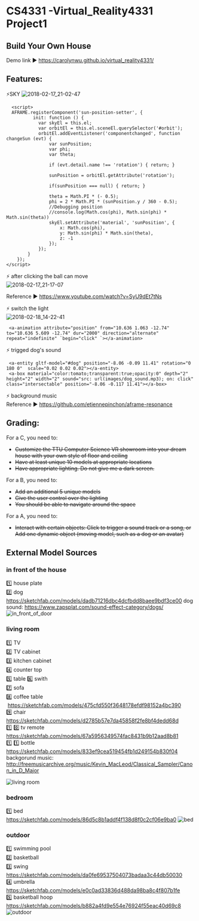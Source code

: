 # CS4331 -Virtual_Reality4331 Project1

## Build Your Own House


Demo link :arrow_forward: https://carolynwu.github.io/virtual_reality4331/

## Features:
:zap:SKY
![2018-02-17_21-02-47](https://user-images.githubusercontent.com/22507322/36347805-8406d1f2-1426-11e8-88fe-6f5ea17db593.gif)
```
  <script>
  AFRAME.registerComponent('sun-position-setter', {
          init: function () {
            var skyEl = this.el;
            var orbitEl = this.el.sceneEl.querySelector('#orbit');
            orbitEl.addEventListener('componentchanged', function changeSun (evt) {
                var sunPosition;
                var phi;
                var theta;

                if (evt.detail.name !== 'rotation') { return; }

                sunPosition = orbitEl.getAttribute('rotation');

                if(sunPosition === null) { return; }

                theta = Math.PI * (- 0.5);
                phi = 2 * Math.PI * (sunPosition.y / 360 - 0.5);
                //Debugging position
                //console.log(Math.cos(phi), Math.sin(phi) * Math.sin(theta))
                skyEl.setAttribute('material', 'sunPosition', {
                    x: Math.cos(phi),
                    y: Math.sin(phi) * Math.sin(theta),
                    z: -1
                });
            });
        }
    });
</script>
```

:zap: after clicking the ball can move   
![2018-02-17_21-17-07](https://user-images.githubusercontent.com/22507322/36347857-12c563b2-1428-11e8-96f0-e723544382e8.gif)  

Reference :arrow_forward: https://www.youtube.com/watch?v=SyU9dEt7tNs

:zap: switch the light  
![2018-02-18_14-22-41](https://user-images.githubusercontent.com/22507322/36356399-3e21b9d6-14b7-11e8-88b2-8afb8178e93f.gif)
```
 <a-animation attribute="position" from="10.636 1.063 -12.74" to="10.636 5.609 -12.74" dur="2000" direction="alternate" repeat="indefinite" `begin="click" `></a-animation>
```

:zap:  trigged dog's sound

```
 <a-entity gltf-model="#dog" position="-8.06 -0.09 11.41" rotation="0 180 0"  scale="0.02 0.02 0.02"></a-entity>
 <a-box material="color:tomato;transparent:true;opacity:0" depth="2" height="2" width="2" sound="src: url(images/dog_sound.mp3); on: click" class="intersectable" position="-8.06 -0.117 11.41"></a-box>
```

:zap: background music  
Reference  :arrow_forward:  https://github.com/etiennepinchon/aframe-resonance

## **Grading:**  
For a C, you need to:
* ~~Customize the TTU Computer Science VR showroom into your dream house with your own style of floor and ceiling~~
* ~~Have at least unique 10 models at appropriate locations~~
* ~~Have appropriate lighting. Do not give me a dark screen.~~

For a B, you need to:
* ~~Add an additional 5 unique models~~
* ~~Give the user control over the lighting~~
* ~~You should be able to navigate around the space~~

For a A, you need to:
* ~~Interact with certain objects: Click to trigger a sound track or a song, or
Add one dynamic object (moving model, such as a dog or an avatar)~~


## **External Model Sources**
### **in front of the house**
:one: house plate  
:two: dog  https://sketchfab.com/models/dadb71216dbc4dcfbdd8baee9bdf3ce00 
dog sound: https://www.zapsplat.com/sound-effect-category/dogs/
![in_front_of_door](https://user-images.githubusercontent.com/22507322/36346696-ee6e9a20-1408-11e8-9316-86404e9e804e.PNG)

### **living room**
:one: TV    
:two: TV cabinet    
:three: kitchen cabinet   
:four: counter top   
:five: table 
:six: swith  
:seven: sofa  
:eight: coffee table  https://sketchfab.com/models/475cfd550f3648178efdf98152a4bc390  
:nine: chair https://sketchfab.com/models/d2785b57e7da45858f2fe8bf4dedd68d     
:one: :zero: tv remote https://sketchfab.com/models/67a5956349574fac8431b9b12aad8b81    
:one: :one: bottle https://sketchfab.com/models/833ef9cea519454fb1d249154b830f04    
backgorund music: http://freemusicarchive.org/music/Kevin_MacLeod/Classical_Sampler/Canon_in_D_Major

![living room](https://user-images.githubusercontent.com/22507322/36346795-e4d8e120-140b-11e8-986d-cdaab7afc6aa.PNG)


### **bedroom**
:one: bed  https://sketchfab.com/models/86d5c8b1addf4f138d8f0c2cf06e9ba0 
![bed](https://user-images.githubusercontent.com/22507322/36346802-0f9d1bb0-140c-11e8-886a-7020fbdf355e.PNG)


### **outdoor**
:one: swimming pool  
:two: basketball   
:three: swing  https://sketchfab.com/models/da0fe69537504073badaa3c44db50030   
:four: umbrella  https://sketchfab.com/models/e0c0ad33836d488da98ba8c4f807b1fe      
:five: basketball hoop  https://sketchfab.com/models/b882a4fd9e554e76924f55eac40d69c8 
![outdoor](https://user-images.githubusercontent.com/22507322/36346805-2228bd98-140c-11e8-8de7-82903389292e.PNG)



